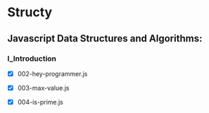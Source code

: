 # Structy
## Javascript Data Structures and Algorithms:

### I_Introduction
- [x] 002-hey-programmer.js
- [x] 003-max-value.js
- [x] 004-is-prime.js


